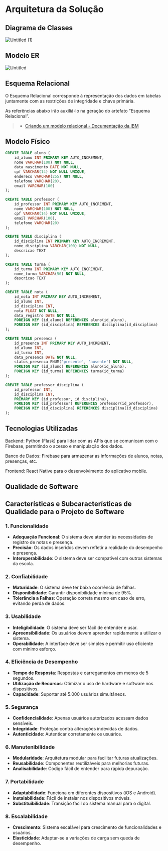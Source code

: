 # Arquitetura da Solução
## Diagrama de Classes

![Untitled (1)](https://github.com/user-attachments/assets/1655012a-bc3a-46ad-b77b-6022671425bf)



## Modelo ER
![Untitled](https://github.com/user-attachments/assets/825adafb-0b31-4429-ae92-3b3807a38997)




## Esquema Relacional

O Esquema Relacional corresponde à representação dos dados em tabelas juntamente com as restrições de integridade e chave primária.
 
As referências abaixo irão auxiliá-lo na geração do artefato “Esquema Relacional”.

> - [Criando um modelo relacional - Documentação da IBM](https://www.ibm.com/docs/pt-br/cognos-analytics/10.2.2?topic=designer-creating-relational-model)

## Modelo Físico
```sql
CREATE TABLE aluno (
    id_aluno INT PRIMARY KEY AUTO_INCREMENT,
    nome VARCHAR(100) NOT NULL,
    data_nascimento DATE NOT NULL,
    cpf VARCHAR(14) NOT NULL UNIQUE,
    endereco VARCHAR(255) NOT NULL,
    telefone VARCHAR(20),
    email VARCHAR(100)
);

CREATE TABLE professor (
    id_professor INT PRIMARY KEY AUTO_INCREMENT,
    nome VARCHAR(100) NOT NULL,
    cpf VARCHAR(14) NOT NULL UNIQUE,
    email VARCHAR(100),
    telefone VARCHAR(20)
);

CREATE TABLE disciplina (
    id_disciplina INT PRIMARY KEY AUTO_INCREMENT,
    nome_disciplina VARCHAR(100) NOT NULL,
    descricao TEXT
);

CREATE TABLE turma (
    id_turma INT PRIMARY KEY AUTO_INCREMENT,
    nome_turma VARCHAR(50) NOT NULL,
    descricao TEXT
);

CREATE TABLE nota (
    id_nota INT PRIMARY KEY AUTO_INCREMENT,
    id_aluno INT,
    id_disciplina INT,
    nota FLOAT NOT NULL,
    data_registro DATE NOT NULL,
    FOREIGN KEY (id_aluno) REFERENCES aluno(id_aluno),
    FOREIGN KEY (id_disciplina) REFERENCES disciplina(id_disciplina)
);

CREATE TABLE presenca (
    id_presenca INT PRIMARY KEY AUTO_INCREMENT,
    id_aluno INT,
    id_turma INT,
    data_presenca DATE NOT NULL,
    status_presenca ENUM('presente', 'ausente') NOT NULL,
    FOREIGN KEY (id_aluno) REFERENCES aluno(id_aluno),
    FOREIGN KEY (id_turma) REFERENCES turma(id_turma)
);

CREATE TABLE professor_disciplina (
    id_professor INT,
    id_disciplina INT,
    PRIMARY KEY (id_professor, id_disciplina),
    FOREIGN KEY (id_professor) REFERENCES professor(id_professor),
    FOREIGN KEY (id_disciplina) REFERENCES disciplina(id_disciplina)
);

```
## Tecnologias Utilizadas

Backend: Python (Flask) para lidar com as APIs que se comunicam com o Firebase, permitindo o acesso e manipulação dos dados.

Banco de Dados: Firebase para armazenar as informações de alunos, notas, presenças, etc.

Frontend: React Native para o desenvolvimento do aplicativo mobile.

## Qualidade de Software

## Características e Subcaracterísticas de Qualidade para o Projeto de Software

### 1. Funcionalidade
- **Adequação Funcional**: O sistema deve atender às necessidades de registro de notas e presença.
- **Precisão**: Os dados inseridos devem refletir a realidade do desempenho e presença.
- **Interoperabilidade**: O sistema deve ser compatível com outros sistemas da escola.

### 2. Confiabilidade
- **Maturidade**: O sistema deve ter baixa ocorrência de falhas.
- **Disponibilidade**: Garantir disponibilidade mínima de 95%.
- **Tolerância a Falhas**: Operação correta mesmo em caso de erro, evitando perda de dados.

### 3. Usabilidade
- **Inteligibilidade**: O sistema deve ser fácil de entender e usar.
- **Apreensibilidade**: Os usuários devem aprender rapidamente a utilizar o sistema.
- **Operabilidade**: A interface deve ser simples e permitir uso eficiente com mínimo esforço.

### 4. Eficiência de Desempenho
- **Tempo de Resposta**: Respostas e carregamentos em menos de 5 segundos.
- **Utilização de Recursos**: Otimizar o uso de hardware e software nos dispositivos.
- **Capacidade**: Suportar até 5.000 usuários simultâneos.

### 5. Segurança
- **Confidencialidade**: Apenas usuários autorizados acessam dados sensíveis.
- **Integridade**: Proteção contra alterações indevidas de dados.
- **Autenticidade**: Autenticar corretamente os usuários.

### 6. Manutenibilidade
- **Modularidade**: Arquitetura modular para facilitar futuras atualizações.
- **Reusabilidade**: Componentes reutilizáveis para melhorias futuras.
- **Analisabilidade**: Código fácil de entender para rápida depuração.

### 7. Portabilidade
- **Adaptabilidade**: Funciona em diferentes dispositivos (iOS e Android).
- **Instalabilidade**: Fácil de instalar nos dispositivos móveis.
- **Substituibilidade**: Transição fácil do sistema manual para o digital.

### 8. Escalabilidade
- **Crescimento**: Sistema escalável para crescimento de funcionalidades e usuários.
- **Elasticidade**: Adaptar-se a variações de carga sem queda de desempenho.



